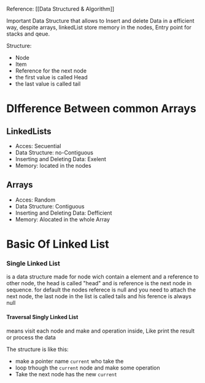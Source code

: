 Reference: [[Data Structured & Algorithm]]

Important Data Structure that allows to Insert and delete Data in a efficient way, despite arrays, linkedList store memory in the nodes,
Entry point for stacks and qeue.

Structure:
- Node 
- Item
- Reference for the next node
- the first value is called Head
- the last value is called tail

# DIfference Between common Arrays

## LinkedLists

- Acces: Secuential
- Data Structure: no-Contiguous
- Inserting and Deleting Data:  Exelent
- Memory:  located in the nodes

## Arrays

- Acces: Random
- Data Structure: Contiguous
- Inserting and Deleting Data: Defficient
- Memory: Alocated in the whole Array


# Basic Of Linked List



### Single Linked List

is a data structure made for node wich contain a element and a reference to other node, the head is called "head" and is reference is the next node in sequence. for default the nodes referece is null and you need to attach the next node, the last node in the list is called tails and his ference is always null

#### Traversal Singly Linked List

means visit each node and make and operation inside, Like print the result or process the data

The structure is like this:

-  make a pointer name `current`  who take the 
- loop trhough the `current` node and make some operation
- Take the next node has the new `current`